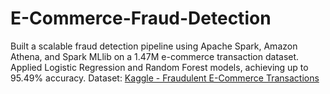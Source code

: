 # E-Commerce-Fraud-Detection
Built a scalable fraud detection pipeline using Apache Spark, Amazon Athena, and Spark MLlib on a 1.47M e-commerce transaction dataset. Applied Logistic Regression and Random Forest models, achieving up to 95.49% accuracy. Dataset: [Kaggle - Fraudulent E-Commerce Transactions](https://www.kaggle.com/datasets/shriyashjagtap/fraudulent-e-commerce-transactions)

